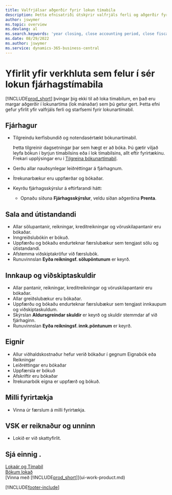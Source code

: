 ```yaml
---
title: Valfrjálsar aðgerðir fyrir lokun tímabila
description: Þetta efnisatriði útskýrir valfrjáls ferli og aðgerðir fyrir lokun fjárhagstímabila í Business Central.
author: jswymer
ms.topic: overview
ms.devlang: al
ms.search.keywords: 'year closing, close accounting period, close fiscal year, aging, creditor payments, vendor payments'
ms.date: 08/29/2022
ms.author: jswymer
ms.service: dynamics-365-business-central
---
```

# Yfirlit yfir verkhluta sem felur í sér lokun fjárhagstímabila

[!INCLUDE[prod_short](includes/prod_short.md)] þvingar þig ekki til að loka tímabilum, en það eru margar aðgerðir í lokunartíma (lok mánaðar) sem þú getur gert. Þetta efni gefur yfirlit yfir valfrjáls ferli og starfsemi fyrir lokunartímabil.  

## Fjárhagur

* Tilgreindu kerfisbundið og notendasértækt bókunartímabil.  

    Þetta tilgreinir dagsetningar þar sem hægt er að bóka. Þú gætir viljað leyfa bókun í byrjun tímabilsins eða í lok tímabilsins, allt eftir fyrirtækinu. Frekari upplýsingar eru í [Tilgreina bókunartímabil](finance-how-specify-posting-periods.md).  
* Gerðu allar nauðsynlegar leiðréttingar á fjárhagnum.  
* Ítrekunarbækur eru uppfærðar og bókaðar.  
  <!--* Process Consolidations-->
* Keyrðu fjárhagsskýrslur á eftirfarandi hátt:  
  * Opnaðu síðuna **Fjárhagsskýrslur**, veldu síðan aðgerðina **Prenta**.  

## Sala and útistandandi

* Allar sölupantanir, reikningar, kreditreikningar og vöruskilapantanir eru bókaðar.  
* Inngreiðslubókin er bókuð.  
* Uppfærðu og bókaðu endurteknar færslubækur sem tengjast sölu og útistandandi.  
* Afstemma viðskiptakröfur við færslubók.  
* Runuvinnslan **Eyða reikningsf. sölupöntunum** er keyrð.  

## Innkaup og viðskiptaskuldir

* Allar pantanir, reikningar, kreditreikningar og vöruskilapantanir eru bókaðar.  
* Allar greiðslubækur eru bókaðar.  
* Uppfærðu og bókaðu endurteknar færslubækur sem tengjast innkaupum og viðskiptaskuldum.  
* Skýrslan **Aldursgreindar skuldir** er keyrð og skuldir stemmdar af við fjárhaginn.  
* Runuvinnslan **Eyða reikningsf. innk.pöntunum** er keyrð.  

## Eignir

* Allur viðhaldskostnaður hefur verið bókaður í gegnum Eignabók eða Reikningar
* Leiðréttingar eru bókaðar
* Uppfærsla er bókuð
* Afskriftir eru bókaðar
* Ítrekunarbók eigna er uppfærð og bókuð.

## Milli fyrirtækja

* Vinna úr færslum á milli fyrirtækja.

## VSK er reiknaður og unninn

* Lokið er við skattyfirlit.  

## Sjá einnig .

[Lokaár og Tímabil](year-close-years-periods.md)  
[Bókum lokað](year-close-books.md)  
[Vinna með [!INCLUDE[prod_short](includes/prod_short.md)]](ui-work-product.md)

[!INCLUDE[footer-include](includes/footer-banner.md)]
